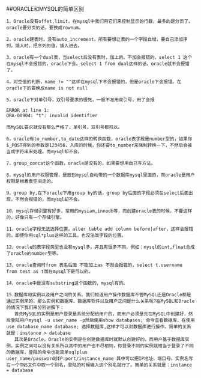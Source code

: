 ##ORACLE和MYSQL的简单区别

    1，Oracle没有offet,limit，在mysql中我们用它们来控制显示的行数，最多的是分页了。oracle要分页的话，要换成rownum。
    
    2，oracle建表时，没有auto_increment，所有要想让表的一个字段自增，要自己添加序列，插入时，把序列的值，插入进去。
    
    3，oracle有一个dual表，当select后没有表时，加上的。不加会报错的。select 1 这个在mysql不会报错的，oracle下会。select 1 from dual这样的话，oracle就不会报错了。
    
    4，对空值的判断，name != ""这样在mysql下不会报错的，但是oracle下会报错。在oracle下的要换成name is not null
    
    5，oracle下对单引号，双引号要求的很死，一般不准用双引号，用了会报
    
    ERROR at line 1:
    ORA-00904: "t": invalid identifier
    
    而MySQL要求就没有那么严格了，单引号，双引号都可以。
    
    6，oracle有to_number,to_date这样的转换函数，oracle表字段是number型的，如果你$_POST得到的参数是123456，入库的时候，你还要to_number来强制转换一下，不然后会被当成字符串来处理。而mysql却不会。
    
    7，group_concat这个函数，oracle是没有的，如果要想用自已写方法。
    
    8，mysql的用户权限管理，是放到mysql自动带的一个数据库mysql里面的，而oracle是用户权限是根着表空间走的。
    
    9，group by,在下oracle下用group by的话，group by后面的字段必须在select后面出现，不然会报错的，而mysql却不会。
    
    10，mysql存储引擎有好多，常用的mysiam,innodb等，而创建oracle表的时候，不要这样的，好像只有一个存储引擎。
    
    11，oracle字段无法选择位置，alter table add column before|after，这样会报错的，即使你用sql*plus这样的工具，也没法改字段的位置。
    
    12，oracle的表字段类型也没有mysql多，并且有很多不同，例如：mysql的int,float合成了oracle的number型等。
    
    13，oracle查询时from 表名后面 不能加上as 不然会报错的，select t.username from test as t而在mysql下是可以的。
    
    14，oracle中是没有substring这个函数的，mysql有的。
    
    15.数据库和实例以及用户之间的关系。我们知道用户操作数据库不管MySQL还是Oracle都是通过实例来的，那么实例和数据库、数据库软件以及用户之间是什么关系呢?在MySQL和Oracle的情况下我们来分别讲解下：
       首先MySQL的实例是用户登录是系统分配给用户的，而用户必须是先在MySQL中创建好，然后登陆用户mysql -u user_name -p然后使用show databases; 命令查看数据库，在使用 use database_name database; 选择数据库,这样才可以对数据库进行操作。简单的关系就是：instance > database 
       其次是Oracle，Oracle的实例是在创建数据库时就默认创建好的，而用户基于数据库实例，实例之间可以没有关系所以其中的用户也不尽相同，你登录不同的实例就相当于登录了不同的数据库，登陆的命令也能简单sqlplus user_name/password@IP:port/instance_name 其中可以把IP地址，端口号，实例名写在一个TNS文件中取一个别名，登陆的时候输入这个别名就行了。简单的关系就是：instance = database
       